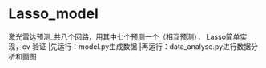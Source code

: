 # Lasso_model
激光雷达预测_共八个回路，用其中七个预测一个（相互预测）， Lasso简单实现，cv 验证
|先运行：model.py生成数据
|再运行：data_analyse.py进行数据分析和画图
